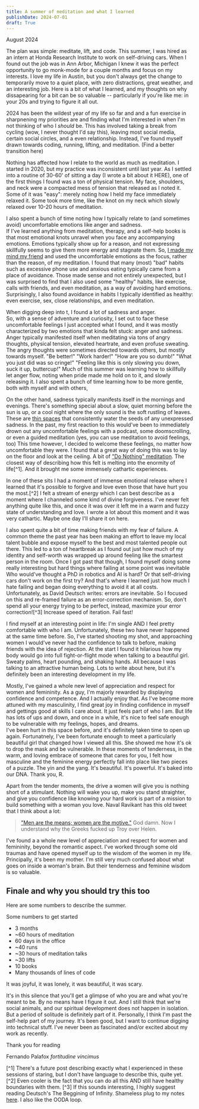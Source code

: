 ```yaml
---
title: A summer of meditation and what I learned
publishDate: 2024-07-01
draft: True
---
```


August 2024

The plan was simple: meditate, lift, and code. 
This summer, I was hired as an intern at Honda Research Institute to work on self-driving cars. 
When I found out the job was in Ann Arbor, Michigan I knew it was the perfect opportunity to go monk-mode for a couple months and focus on my interests.
I love my life in Austin, but you don't always get the change to temporarily move to a quiet place, with zero distractions, great weather, and an interesting job.
Here is a bit of what I learned, and my thoughts on why dissapearing for a bit can be so valuable -- particularly if you're like me: in your 20s and trying to figure it all out. 

2024 has been the wildest year of my life so far and and a fun exercise in sharpnening my priorities are and finding what I'm interested in when I'm not thinking of who I *should* be. 
This has involved taking a break from cycling (wow, I never thought I'd say this), leaving most social media, certain social circles, and a even relationship. 
Instead, I've found myself drawn towards coding, running, lifting, and meditation.
(Find a better transition here)

Nothing has affected how I relate to the world as much as meditation.
I started in 2020, but my practice was inconsistent until last year. 
As I settled into a routine of 30-60' of sitting a day (I wrote a bit about it HERE), one of the first things I found was a ton of physical tension.
My face, shoulders, and neck were a compacted mess of tension that released as I noted it.
Some of it was "easy": merely noting how I held my face immediately relaxed it.
Some took more time, like the knot on my neck which slowly relaxed over 10-20 hours of meditation. 

I also spent a bunch of time noting how I typically relate to (and sometimes avoid) uncomfortable emotions like anger and sadness.  
If I've learned anything from meditation, therapy, and a self-help books is that most emotional knots unravel when you face any accompanying emotions. 
Emotions typically show up for a reason, and not expressing skillfully seems to give them more energy and stagnate them.
So, [I made my mind my friend](https://www.body-dynamics.net/articles/anonymous-samurai-poem.html) and used the uncomfortable emotions as the focus, rather than the reason, of my meditation.
I found that many (most) "bad" habits such as excessive phone use and anxious eating typically came from a place of avoidance.
Those made sense and not entirely unexpected, but I was surprised to find that I also used some "healthy" habits, like exercise, calls with friends, and even meditation, as a way of avoiding hard emotions. 
Surprisingly, I also found avoidance in habits I typically identified as healthy: even exercise, sex, close relationships, and even meditation. 

When digging deep into t, I found a lot of sadness and anger.  
So, with a sense of adventure and curiosity, I set out to face these uncomfortable feelings
I just accepted what I found, and it was mostly characterized by two emotions that kinda felt stuck: anger and sadness. 
Anger typically manifested itself when meditating via tons of angry thoughts, physical tension, elevated heartrate, and even profuse sweating. 
The angry thoughts were sometimes directed towards others, but mostly towards myself. 
"Be better!" "Work harder!" "How are you so dumb!" "What you just did was so cringe!" "Feeling like this is only slowing you down, suck it up, buttercup!"
Much of this summer was learning how to skillfully let anger flow, noting when pride made me hold on to it, and slowly releasing it.
I also spent a bunch of time learning how to be more gentle, both with myself and with others, 

On the other hand, sadness typically manifests itself in the mornings and evenings. 
There's something special about a slow, quiet morning before the sun is up, or a cool night where the only sound is the soft rustling of leaves.
These are [thin spaces](https://pres-outlook.org/2021/02/thin-places-here-there-or-everywhere/#:~:text=Iona%20is%20known%20as%20a,often%20transformed%20by%20the%20experience.) that consistently water the seeds of any unexpressed sadness. 
In the past, my first reaction to this would've been to immediately drown out any uncomfortable feelings with a podcast, some doomscrolling, or even a guided meditation (yes, you can use meditation to avoid feelings, too)
This time however, I decided to welcome these feelings, no matter how uncomfortable they were. 
I found that a great way of doing this was to lay on the floor and look at the ceiling. 
A bit of ["Do Nothing" meditation](https://www.youtube.com/watch?v=cZ6cdIaUZCA).
The closest way of describing how this felt is melting into the enormity of life[^1].
And it brought me some immensely cathartic experiences.

In one of these sits I had a moment of immense emotional release where I learned that it's possible to forgive and love even those that have hurt you the most.[^2]
I felt a stream of energy which I can best describe as a moment where I channeled some kind of divine forgiveness. 
I've never felt anything quite like this, and once it was over it left me in a warm and fuzzy state of understanding and love. 
I wrote a lot about this moment and it was very cathartic. 
Maybe one day I'll share it on here.

I also spent quite a bit of time making friends with my fear of failure. 
A common theme the past year has been making an effort to leave my local talent bubble and expose myself to the best and most talented people out there. 
This led to a ton of heartbreak as I found out just how much of my identity and self-worth was wrapped up around feeling like the smartest person in the room. 
Once I got past that though, I found myself doing some really interesting but hard things where failing at some point was inevitable
Who would've thought a PhD in robotics and AI is hard? 
Or that self-driving cars don't work on the first try?
And that's where I learned just how much I hate failing and began doing everything to avoid it at all costs. 
Unfortunately, as David Deutsch writes: errors are inevitable. 
So I focused on this and re-framed failure as an error-correction mechanism.
So, don't spend all your energy trying to be perfect, instead, maximize your error correction![^3]
Increase speed of iteration. 
Fail fast!

I find myself at an interesting point in life: I'm single AND I feel pretty comfortable with who I am.
Unfortunately, these two have never happened at the same time before.
So, I've started shooting my shot, and approaching women I would've never had the confidence to talk to before, making friends with the idea of rejection.
At the start I found it hilarious how my body would go into full fight-or-flight mode when talking to a beautiful girl.
Sweaty palms, heart pounding, and shaking hands. 
All because I was talking to an attractive human being. 
Lots to write about here, but it's definitely been an interesting development in my life.

Mostly, I've gained a whole new level of appreciation and respect for women and femininity. 
As a guy, I'm majorly rewarded by displaying confidence and competence.
And I actually enjoy that. 
As I've become more attuned with my masculinity, I find great joy in finding confidence in myself and gettings good at skills I care about. 
It just feels part of who I am. 
But life has lots of ups and down, and once in a while, it's nice to feel safe enough to be vulnerable with my feelings, hopes, and dreams.  
I've been hurt in this space before, and it's definitely taken time to open up again. 
Fortunatnely, I've been fortunate enough to meet a particularly beautiful girl that changed how I viewed all this.
She showed me how it's ok to drop the mask and be vulnerable. 
In these moments of tenderness, in the warm, and loving embrace of someone that cares for you, I felt how masculine and the feminine energy perfectly fall into place like two pieces of a puzzle. 
The yin and the yang.
It's beautiful. 
It's powerful.
It's baked into our DNA.
Thank you, R.

Apart from the tender moments, the drive a women will give you is nothing short of a stimulant. 
Nothing will wake you up, make you stand straighter, and give you confidence like knowing your hard work is part of a mission to build something with a woman you love.
Naval Ravikant has this old tweet that I think about a lot:
> ["Men are the means; women are the motive."](https://x.com/naval/status/10456426317?lang=en)
God damn. 
Now I understand why the Greeks fucked up Troy over Helen. 

I've found a a whole new level of appreciation and respect for women and femininity, beyond the romantic aspect.
I've worked through some old traumas and have opened myself up to the wisdom of the women in my life. 
Principally, it's been my mother. 
I'm still very much confused about what goes on inside a woman's brain.
But their tenderness and feminine wisdom is so valuable.

## Finale and why you should try this too

Here are some numbers to describe the summer. 

Some numbers to get started
- 3 months 
- ~60 hours of meditation
- 60 days in the office
- ~40 runs
- ~30 hours of meditation talks
- ~30 lifts
- 10 books
- Many thousands of lines of code

It was joyful, it was lonely, it was beautiful, it was scary. 

It's in this silence that you'll get a glimpse of who you are and what you're meant to be. 
By no means have I figure it out.
And I still think that we're social animals, and our spiritual development does not happen in isolation. 
But a period of solitude is definitely part of it. 
Personally, I think I'm past the self-help part of my journey. 
It's been good, but I want to continue digging into technical stuff. 
I've never been as fascinated and/or excited about my work as recently. 

Thank you for reading

Fernando Palafox
*fortitudine vincimus*


[^1] There's a future post describing exactly what I experienced in these sessions of staring, but I don't have language to describe this, quite yet. 
[^2] Even cooler is the fact that you can do all this AND still have healthy boundaries with them.
[^3] If this sounds interesting, I highly suggest reading Deutsch's The Beggining of Infinity. Shameless plug to my notes [here](infinity.md). I also like the OODA loop.